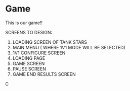 # Game
This is our game!!

SCREENS TO DESIGN:
1) LOADING SCREEN OF TANK STARS
2) MAIN MENU ( WHERE 1V1 MODE WILL BE SELECTED)
3) 1V1 CONFIGURE SCREEN
4) LOADING PAGE
5) GAME SCREEN
6) PAUSE SCREEN
7) GAME END RESULTS SCREEN

C

